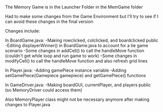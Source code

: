 The Memory Game is in the Launcher Folder in the MemGame folder

Had to make some changes from the Game Environment but I'll try to see if I can avoid these changes in the final version

Changes include: 

In BoardGame.java: 
-Making rowclicked, colclicked, and boardclicked public 
-Editing displayerWinner() in BoardGame.java to account for a tie game scenario
-Some changes in addCell() to call the handleMove function (couldn't get while loop and run game to work)
-Some changes in modifyCell() to call the handleMove function and also refresh grid lines

In Player.java:
-Adding gamePiece instance variable
-Adding setGamePiece(Gamepiece gamepiece) and getGamePiece() functions 

In GameDriver.java:
-Making boardGUI, currentPlayer, and players public (so MemoryDriver could access them)

Also MemoryPlayer class might not be necessary anymore after making changes to Player.java 

